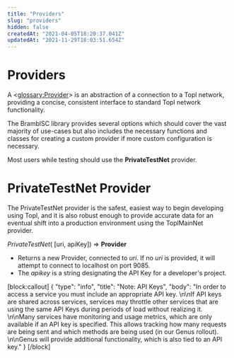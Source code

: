 ```yaml
---
title: "Providers"
slug: "providers"
hidden: false
createdAt: "2021-04-05T18:20:37.041Z"
updatedAt: "2021-11-29T18:03:51.654Z"
---
```

# Providers
A <<glossary:Provider>> is an abstraction of a connection to a Topl network, providing a concise, consistent interface to standard Topl network functionality. 

The BramblSC library provides several options which should cover the vast majority of use-cases but also includes the necessary functions and classes for creating a custom provider if more custom configuration is necessary. 

Most users while testing should use the **PrivateTestNet** provider. 

# PrivateTestNet Provider
The PrivateTestNet provider is the safest, easiest way to begin developing using Topl, and it is also robust enough to provide accurate data for an eventual shift into a production environment using the ToplMainNet provider. 

*PrivateTestNet*( [uri, apiKey]) ⇒ **Provider**
   * Returns a new Provider, connected to *uri*. If no *uri* is provided, it will attempt to connect to localhost on port 9085. 
   * The *apikey* is a string designating the API Key for a developer's project. 
   

[block:callout]
{
  "type": "info",
  "title": "Note: API Keys",
  "body": "In order to access a service you must include an appropriate API key. \n\nIf API keys are shared across services, services may throttle other services that are using the same API Keys during periods of load without realizing it. \n\nMany services have monitoring and usage metrics, which are only available if an API key is specified. This allows tracking how many requests are being sent and which methods are being used (in our Genus rollout). \n\nGenus will provide additional functionality, which is also tied to an API key."
}
[/block]